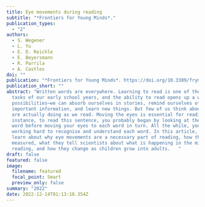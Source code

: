 ```yaml
---
title: Eye movements during reading
subtitle: "*Frontiers for Young Minds*."
publication_types:
  - "2"
authors:
  - S. Wegener
  - L. Yu
  - E. D. Reichle
  - E. Beyersmann
  - R. Parrila
  - A. Castles
doi: ""
publication: "*Frontiers for Young Minds*. https://doi.org/10.3389/frym.2023.769381"
publication_short: ""
abstract: "Written words are everywhere. Learning to read is one of the main
  tasks of our early school years, and the ability to read opens up a world of
  possibilities—we can absorb ourselves in stories, remind ourselves of
  important information, and learn new things. But few of us think about what we
  are actually doing as we read. Moving the eyes is essential for reading. For
  instance, to read this sentence, you probably began by looking at the first
  word before moving your eyes to each word in turn. All the while, you are
  working hard to recognise and understand each word. In this article, you will
  learn about why eye movements are a necessary part of reading, how they are
  measured, what they tell scientists about what is happening in the mind during
  reading, and how they change as children grow into adults.   "
draft: false
featured: false
image:
  filename: featured
  focal_point: Smart
  preview_only: false
summary: "2022"
date: 2022-12-14T01:13:18.354Z
---
```

